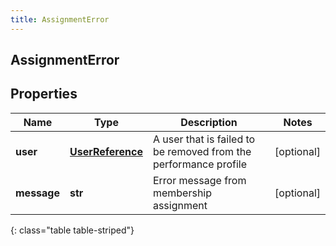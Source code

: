 ```yaml
---
title: AssignmentError
---
```

## AssignmentError

## Properties

|Name | Type | Description | Notes|
|------------ | ------------- | ------------- | -------------|
| **user** | [**UserReference**](UserReference.html) | A user that is failed to be removed from the performance profile | [optional] |
| **message** | **str** | Error message from membership assignment | [optional] |
{: class="table table-striped"}


